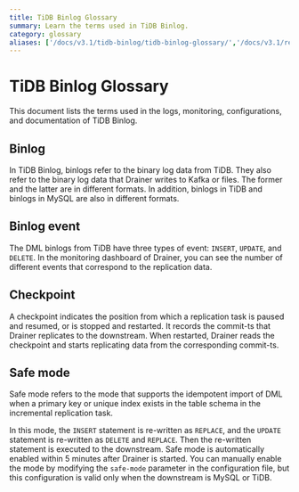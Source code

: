 ```yaml
---
title: TiDB Binlog Glossary
summary: Learn the terms used in TiDB Binlog.
category: glossary
aliases: ['/docs/v3.1/tidb-binlog/tidb-binlog-glossary/','/docs/v3.1/reference/tidb-binlog/glossary/']
---
```


# TiDB Binlog Glossary

This document lists the terms used in the logs, monitoring, configurations, and documentation of TiDB Binlog.

## Binlog

In TiDB Binlog, binlogs refer to the binary log data from TiDB. They also refer to the binary log data that Drainer writes to Kafka or files. The former and the latter are in different formats. In addition, binlogs in TiDB and binlogs in MySQL are also in different formats.

## Binlog event

The DML binlogs from TiDB have three types of event: `INSERT`, `UPDATE`, and `DELETE`. In the monitoring dashboard of Drainer, you can see the number of different events that correspond to the replication data.

## Checkpoint

A checkpoint indicates the position from which a replication task is paused and resumed, or is stopped and restarted. It records the commit-ts that Drainer replicates to the downstream. When restarted, Drainer reads the checkpoint and starts replicating data from the corresponding commit-ts.

## Safe mode

Safe mode refers to the mode that supports the idempotent import of DML when a primary key or unique index exists in the table schema in the incremental replication task.

In this mode, the `INSERT` statement is re-written as `REPLACE`, and the `UPDATE` statement is re-written as `DELETE` and `REPLACE`. Then the re-written statement is executed to the downstream. Safe mode is automatically enabled within 5 minutes after Drainer is started. You can manually enable the mode by modifying the `safe-mode` parameter in the configuration file, but this configuration is valid only when the downstream is MySQL or TiDB.

